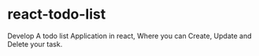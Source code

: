 # react-todo-list
Develop A todo list Application in react, Where you can Create, Update and Delete your task.
